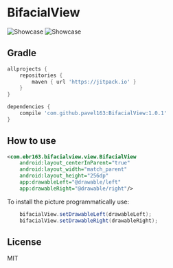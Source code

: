 # BifacialView
![Showcase](https://github.com/pavel163/BifacialView/blob/master/media/bifacialview1.gif)
![Showcase](https://github.com/pavel163/BifacialView/blob/master/media/bifacialview2.gif)

## Gradle

```gradle
allprojects {
    repositories {
        maven { url 'https://jitpack.io' }
    }
}
```

```gradle
dependencies {
    compile 'com.github.pavel163:BifacialView:1.0.1'
}
```

## How to use
```xml
<com.ebr163.bifacialview.view.BifacialView
    android:layout_centerInParent="true"
    android:layout_width="match_parent"
    android:layout_height="256dp"
    app:drawableLeft="@drawable/left"
    app:drawableRight="@drawable/right"/>
```

To install the picture programmatically use:
```java
    bifacialView.setDrawableLeft(drawableLeft);
    bifacialView.setDrawableRight(drawableRight);
```
## License
MIT
